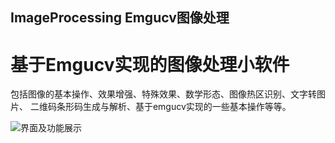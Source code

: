 
## ImageProcessing Emgucv图像处理

# 基于Emgucv实现的图像处理小软件

包括图像的基本操作、效果增强、特殊效果、数学形态、图像热区识别、文字转图片、
二维码条形码生成与解析、基于emgucv实现的一些基本操作等等。

![界面及功能展示]( https://github.com/upwon/ImageProcessing-Emgucv-C-sharp/blob/master/Image%20Processing/showPic/show.gif )
